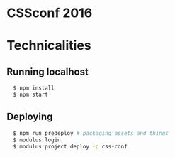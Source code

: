 # CSSconf 2016

# Technicalities

## Running localhost

````bash
  $ npm install
  $ npm start
````


## Deploying

````bash
  $ npm run predeploy # packaging assets and things
  $ modulus login
  $ modulus project deploy -p css-conf
````
